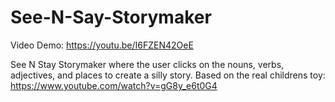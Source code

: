 # See-N-Say-Storymaker

Video Demo: https://youtu.be/I6FZEN42OeE

See N Stay Storymaker where the user clicks on the nouns, verbs, adjectives, and places to create a silly story.
Based on the real childrens toy: https://www.youtube.com/watch?v=gG8y_e6t0G4
